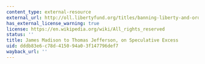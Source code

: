 ```yaml
---
content_type: external-resource
external_url: http://oll.libertyfund.org/titles/banning-liberty-and-order-the-first-american-party-struggle#lf0464_head_107
has_external_license_warning: true
license: https://en.wikipedia.org/wiki/All_rights_reserved
status: ''
title: James Madison to Thomas Jefferson, on Speculative Excess
uid: dddb83e6-c78d-4150-94a0-3f147796def7
wayback_url: ''
---
```

